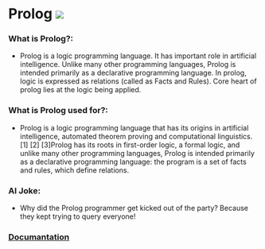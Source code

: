 # Prolog ![](https://www.tiobe.com/wp-content/themes/tiobe/tiobe-index/images/Prolog.png)
### What is Prolog?:
- Prolog is a logic programming language. It has important role in artificial intelligence. Unlike many other programming languages, Prolog is intended primarily as a declarative programming language. In prolog, logic is expressed as relations (called as Facts and Rules). Core heart of prolog lies at the logic being applied.

### What is Prolog used for?:
- Prolog is a logic programming language that has its origins in artificial intelligence, automated theorem proving and computational linguistics. [1] [2] [3]Prolog has its roots in first-order logic, a formal logic, and unlike many other programming languages, Prolog is intended primarily as a declarative programming language: the program is a set of facts and rules, which define relations.

### AI Joke:
- Why did the Prolog programmer get kicked out of the party?  Because they kept trying to query everyone!

### [Documantation](https://www.swi-prolog.org/pldoc/index.html)